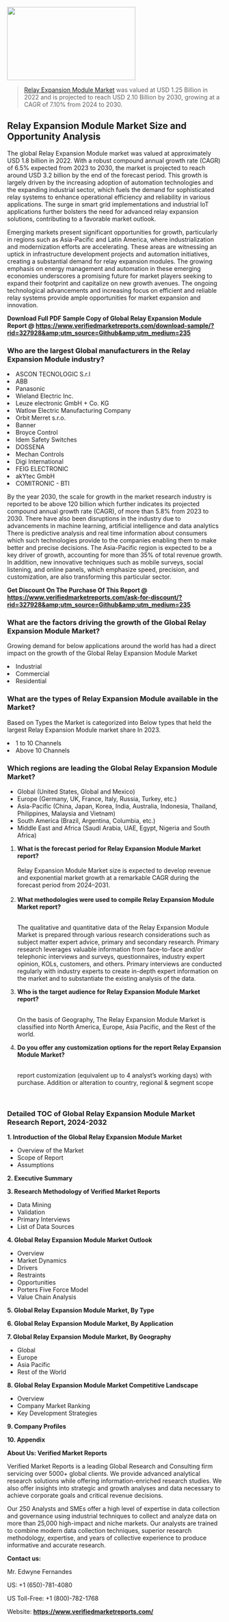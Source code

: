 <img src="https://ffe5etoiles.com/wp-content/uploads/2024/12/MST1-300x171.png" alt="" width="300" height="171" class="alignnone size-medium wp-image-20088" /><blockquote><p><p><a href="https://www.verifiedmarketreports.com/download-sample/?rid=327928&utm_source=Github&utm_medium=235" target="_blank">Relay Expansion Module Market</a> was valued at USD 1.25 Billion in 2022 and is projected to reach USD 2.10 Billion by 2030, growing at a CAGR of 7.10% from 2024 to 2030.</p></blockquote><p><h2>Relay Expansion Module Market Size and Opportunity Analysis</h2> <p>The global Relay Expansion Module market was valued at approximately USD 1.8 billion in 2022. With a robust compound annual growth rate (CAGR) of 6.5% expected from 2023 to 2030, the market is projected to reach around USD 3.2 billion by the end of the forecast period. This growth is largely driven by the increasing adoption of automation technologies and the expanding industrial sector, which fuels the demand for sophisticated relay systems to enhance operational efficiency and reliability in various applications. The surge in smart grid implementations and industrial IoT applications further bolsters the need for advanced relay expansion solutions, contributing to a favorable market outlook.</p> <p>Emerging markets present significant opportunities for growth, particularly in regions such as Asia-Pacific and Latin America, where industrialization and modernization efforts are accelerating. These areas are witnessing an uptick in infrastructure development projects and automation initiatives, creating a substantial demand for relay expansion modules. The growing emphasis on energy management and automation in these emerging economies underscores a promising future for market players seeking to expand their footprint and capitalize on new growth avenues. The ongoing technological advancements and increasing focus on efficient and reliable relay systems provide ample opportunities for market expansion and innovation.</p> </p><p class=""><strong>Download Full PDF Sample Copy of Global Relay Expansion Module Report @ <a href="https://www.verifiedmarketreports.com/download-sample/?rid=327928&amp;utm_source=Github&amp;utm_medium=235" target="_blank">https://www.verifiedmarketreports.com/download-sample/?rid=327928&amp;utm_source=Github&amp;utm_medium=235</a></strong></p><h3 id="" class="">Who are the largest Global manufacturers in the Relay Expansion Module industry?</h3><p><li>ASCON TECNOLOGIC S.r.l</li><li> ABB</li><li> Panasonic</li><li> Wieland Electric Inc.</li><li> Leuze electronic GmbH + Co. KG</li><li> Watlow Electric Manufacturing Company</li><li> Orbit Merret s.r.o.</li><li> Banner</li><li> Broyce Control</li><li> Idem Safety Switches</li><li> DOSSENA</li><li> Mechan Controls</li><li> Digi International</li><li> FEIG ELECTRONIC</li><li> akYtec GmbH</li><li> COMITRONIC - BTI</li></p><div class=""><div class="" dir="" data-message-author-role="" data-message-id="" data-message-model-slug=""><div class=""><div class=""><div class=""><div class="" dir="" data-message-author-role="" data-message-id="" data-message-model-slug=""><div class=""><div class=""><p>By the year 2030, the scale for growth in the market research industry is reported to be above 120 billion which further indicates its projected compound annual growth rate (CAGR), of more than 5.8% from 2023 to 2030. There have also been disruptions in the industry due to advancements in machine learning, artificial intelligence and data analytics There is predictive analysis and real time information about consumers which such technologies provide to the companies enabling them to make better and precise decisions. The Asia-Pacific region is expected to be a key driver of growth, accounting for more than 35% of total revenue growth. In addition, new innovative techniques such as mobile surveys, social listening, and online panels, which emphasize speed, precision, and customization, are also transforming this particular sector.</p><p><strong>Get Discount On The Purchase Of This Report @&nbsp; <a href="https://www.verifiedmarketreports.com/ask-for-discount/?rid=327928&amp;utm_source=Github&amp;utm_medium=235" target="_blank">https://www.verifiedmarketreports.com/ask-for-discount/?rid=327928&amp;utm_source=Github&amp;utm_medium=235</a></strong></p></div></div></div></div></div></div></div></div><h3 id="" class="">What are the factors driving the growth of the Global Relay Expansion Module Market?</h3><p id="" class="">Growing demand for below applications around the world has had a direct impact on the growth of the Global Relay Expansion Module Market</p><p id="" class=""><li>Industrial</li><li> Commercial</li><li> Residential</li></p><h3 id="" class="">What are the types of Relay Expansion Module available in the Market?</h3><p id="" class="">Based on Types the Market is categorized into Below types that held the largest Relay Expansion Module market share In 2023.</p><p id="" class=""><li>1 to 10 Channels</li><li> Above 10 Channels</li></p><h3 id="" class="">Which regions are leading the Global Relay Expansion Module Market?</h3><ul><li>Global (United States, Global and Mexico)</li><li>Europe (Germany, UK, France, Italy, Russia, Turkey, etc.)</li><li>Asia-Pacific (China, Japan, Korea, India, Australia, Indonesia, Thailand, Philippines, Malaysia and Vietnam)</li><li>South America (Brazil, Argentina, Columbia, etc.)</li><li>Middle East and Africa (Saudi Arabia, UAE, Egypt, Nigeria and South Africa)</li></ul><p><ol><li><strong>What is the forecast period for Relay Expansion Module Market report?<br /></strong><br /><span data-sheets-root="1" data-sheets-value="{&quot;1&quot;:2,&quot;2&quot;:&quot;XXXX size is expected to develop revenue and exponential market growth at a remarkable CAGR during the forecast period from 2024&ndash;2030.&quot;}" data-sheets-userformat="{&quot;2&quot;:12674,&quot;4&quot;:{&quot;1&quot;:2,&quot;2&quot;:16776960},&quot;10&quot;:2,&quot;11&quot;:0,&quot;15&quot;:&quot;Arial&quot;,&quot;16&quot;:12}">Relay Expansion Module Market size is expected to develop revenue and exponential market growth at a remarkable CAGR during the forecast period from 2024&ndash;2031.</span><br /><br /></li><li><strong>What methodologies were used to compile Relay Expansion Module Market report?<br /><br /></strong><p>The qualitative and quantitative data of the&nbsp;Relay Expansion Module Market is prepared through various research considerations such as subject matter expert advice, primary and secondary research. Primary research leverages valuable information from face-to-face and/or telephonic interviews and surveys, questionnaires, industry expert opinion, KOLs, customers, and others. Primary interviews are conducted regularly with industry experts to create in-depth expert information on the market and to substantiate the existing analysis of the data.&nbsp;</p></li><li><strong>Who is the target audience for Relay Expansion Module Market report?<br /><br /></strong><p>On the basis of Geography, The&nbsp;Relay Expansion Module Market is classified into North America, Europe, Asia Pacific, and the Rest of the world.</p></li><li><strong>Do you offer any customization options for the report Relay Expansion Module Market?<br /><br /></strong><p>report customization (equivalent up to 4 analyst&rsquo;s working days) with purchase. Addition or alteration to country, regional &amp; segment scope</p><p>&nbsp;</p></li></ol></p><h3 id="" class="">Detailed TOC of Global Relay Expansion Module Market Research Report, 2024-2032</h3><p id="" class=""><strong>1. Introduction of the Global Relay Expansion Module Market</strong></p><ul><li>Overview of the Market</li><li>Scope of Report</li><li>Assumptions</li></ul><p id="" class=""><strong>2. Executive Summary</strong></p><p id="" class=""><strong>3. Research Methodology of&nbsp;Verified Market Reports</strong></p><ul><li>Data Mining</li><li>Validation</li><li>Primary Interviews</li><li>List of Data Sources</li></ul><p id="" class=""><strong>4. Global Relay Expansion Module Market Outlook</strong></p><ul><li>Overview</li><li>Market Dynamics</li><li>Drivers</li><li>Restraints</li><li>Opportunities</li><li>Porters Five Force Model</li><li>Value Chain Analysis</li></ul><p id="" class=""><strong>5. Global Relay Expansion Module Market, By&nbsp;Type</strong></p><p id="" class=""><strong>6. Global Relay Expansion Module Market, By Application</strong></p><p id="" class=""><strong>7. Global Relay Expansion Module Market, By Geography</strong></p><ul><li>Global</li><li>Europe</li><li>Asia Pacific</li><li>Rest of the World</li></ul><p id="" class=""><strong>8. Global Relay Expansion Module Market Competitive Landscape</strong></p><ul><li>Overview</li><li>Company Market Ranking</li><li>Key Development Strategies</li></ul><p id="" class=""><strong>9. Company Profiles</strong></p><p id="" class=""><strong>10. Appendix</strong></p><p id="" class=""><strong>About Us: Verified Market Reports</strong></p><p id="" class="">Verified Market Reports is a leading Global Research and Consulting firm servicing over 5000+ global clients. We provide advanced analytical research solutions while offering information-enriched research studies. We also offer insights into strategic and growth analyses and data necessary to achieve corporate goals and critical revenue decisions.</p><p id="" class="">Our 250 Analysts and SMEs offer a high level of expertise in data collection and governance using industrial techniques to collect and analyze data on more than 25,000 high-impact and niche markets. Our analysts are trained to combine modern data collection techniques, superior research methodology, expertise, and years of collective experience to produce informative and accurate research.</p><p id="" class=""><strong>Contact us:</strong></p><p id="" class="">Mr. Edwyne Fernandes</p><p id="" class="">US: +1 (650)-781-4080</p><p id="" class="">US Toll-Free: +1 (800)-782-1768</p><p id="" class="">Website: <a target="" data-test-app-aware-link=""><strong>https://www.verifiedmarketreports.com/</strong></a></p>
